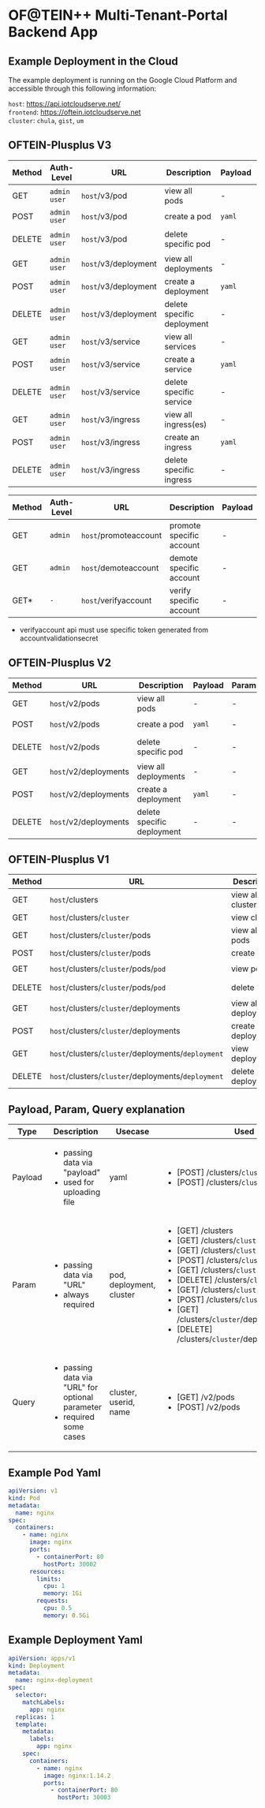 # OF@TEIN++ Multi-Tenant-Portal Backend App

## Example Deployment in the Cloud

The example deployment is running on the Google Cloud Platform and accessible 
through this following information:

`host`: https://api.iotcloudserve.net/ <br>
`frontend`: https://oftein.iotcloudserve.net <br>
`cluster`: `chula`, `gist`, `um`

## OFTEIN-Plusplus V3

Method | Auth-Level | URL | Description | Payload | Params | Query | Example
--- | --- | --- | --- | --- | --- | --- | ---
GET | `admin`<br>`user` | `host`/v3/pod | view all pods | - | - | `cluster`<br>`token` | 
POST | `admin`<br>`user` | `host`/v3/pod | create a pod | `yaml` | - | `cluster`<br>`token` |
DELETE | `admin`<br>`user` | `host`/v3/pod | delete specific pod | - | - | `cluster`<br>`token`<br>`name` | 
GET | `admin`<br>`user` | `host`/v3/deployment | view all deployments | - | - | `cluster`<br>`token` | 
POST | `admin`<br>`user` | `host`/v3/deployment | create a deployment | `yaml` | - | `cluster`<br>`token` |
DELETE | `admin`<br>`user` | `host`/v3/deployment | delete specific deployment | - | - | `cluster`<br>`token`<br>`name` | 
GET | `admin`<br>`user` | `host`/v3/service | view all services | - | - | `cluster`<br>`token` | 
POST | `admin`<br>`user` | `host`/v3/service | create a service | `yaml` | - | `cluster`<br>`token` |
DELETE | `admin`<br>`user` | `host`/v3/service | delete specific service | - | - | `cluster`<br>`token`<br>`name` | 
GET | `admin`<br>`user` | `host`/v3/ingress | view all ingress(es) | - | - | `cluster`<br>`token` | 
POST | `admin`<br>`user` | `host`/v3/ingress | create an ingress | `yaml` | - | `cluster`<br>`token` |
DELETE | `admin`<br>`user` | `host`/v3/ingress | delete specific ingress | - | - | `cluster`<br>`token`<br>`name` | 

Method | Auth-Level | URL | Description | Payload | Params | Query | Example | Remark
--- | --- | --- | --- | --- | --- | --- | --- | ---
GET | `admin` | `host`/promoteaccount | promote specific account | - | - | `user`<br>`token` | 
GET | `admin` | `host`/demoteaccount | demote specific account | - | - | `user`<br>`token` | 
GET* | `-` | `host`/verifyaccount | verify specific account | - | - | `token` | 

* verifyaccount api must use specific token generated from accountvalidationsecret

## OFTEIN-Plusplus V2

Method | URL | Description | Payload | Params | Query | Example
--- | --- | --- | --- | --- | --- | ---
GET | `host`/v2/pods | view all pods | - | - | `userid`<br>`cluster` | [/v2/pods?userid=2&cluster=chula](https://ofteinplusapi.main.202.28.193.102.xip.io/v2/pods?userid=2&cluster=chula)
POST | `host`/v2/pods | create a pod | `yaml` | - | `cluster`<br>`userid` | [Postman](https://www.getpostman.com/collections/5772c6fec899640b516f)
DELETE | `host`/v2/pods | delete specific pod | - | - | `cluster`<br>`userid`<br>`name` | [Postman](https://www.getpostman.com/collections/5772c6fec899640b516f)
GET | `host`/v2/deployments | view all deployments | - | - | `userid`<br>`cluster` | [/v2/deployments?userid=2&cluster=chula](https://ofteinplusapi.main.202.28.193.102.xip.io/v2/deployments?userid=2&cluster=chula)
POST | `host`/v2/deployments | create a deployment | `yaml` | - | `cluster`<br>`userid` | [Postman](https://www.getpostman.com/collections/5772c6fec899640b516f)
DELETE | `host`/v2/deployments | delete specific deployment | - | - | `cluster`<br>`userid`<br>`name` | [Postman](https://www.getpostman.com/collections/5772c6fec899640b516f)


## OFTEIN-Plusplus V1

Method | URL | Description | Payload | Params | Example
--- | --- | --- | --- | --- | ---
GET | `host`/clusters | view all clusters | - | - | [/clusters](https://ofteinplusapi.main.202.28.193.102.xip.io/clusters)
GET | `host`/clusters/`cluster` | view cluster | - | `cluster` | [/clusters/`chula`](https://ofteinplusapi.main.202.28.193.102.xip.io/clusters/chula)
GET | `host`/clusters/`cluster`/pods | view all pods | - | `cluster` | [/clusters/`chula`/pods](https://ofteinplusapi.main.202.28.193.102.xip.io/clusters/chula/pods)
POST | `host`/clusters/`cluster`/pods | create a pod | `yaml` | `cluster` | [Postman](https://www.getpostman.com/collections/5772c6fec899640b516f)
GET | `host`/clusters/`cluster`/pods/`pod` | view pod | - | `cluster`<br>`pod` | [/clusters/`chula`/pods/`nginx-test`](https://ofteinplusapi.main.202.28.193.102.xip.io/clusters/chula/pods/nginx-test)
DELETE | `host`/clusters/`cluster`/pods/`pod` | delete pod | - | `cluster`<br>`pod` | [Postman](https://www.getpostman.com/collections/5772c6fec899640b516f)
GET | `host`/clusters/`cluster`/deployments | view all deployments | - | `cluster` | [/clusters/`chula`/deployments](https://ofteinplusapi.main.202.28.193.102.xip.io/clusters/chula/deployments)
POST | `host`/clusters/`cluster`/deployments | create a deployment | `yaml` | `cluster` | [Postman](https://www.getpostman.com/collections/5772c6fec899640b516f)
GET | `host`/clusters/`cluster`/deployments/`deployment` | view deployment | - | `cluster`<br>`deployment` | [/clusters/`chula`/deployments/`nginx-deployment`](https://ofteinplusapi.main.202.28.193.102.xip.io/clusters/chula/deployments/nginx-deployments)
DELETE | `host`/clusters/`cluster`/deployments/`deployment` | delete deployment | - | `cluster`<br>`deployment` | [Postman](https://www.getpostman.com/collections/5772c6fec899640b516f)

## Payload, Param, Query explanation
Type | Description | Usecase | Used in
--- | --- | --- | ---
Payload | <ul><li>passing data via "payload"</li><li>used for uploading file</li></ul> | yaml | <ul><li>[POST] /clusters/`cluster`/pods</li><li>[POST] /clusters/`cluster`/deployments</li></ul>
Param | <ul><li>passing data via "URL"</li><li>always required | pod, deployment, cluster</li></ul> | <ul><li>[GET] /clusters </li><li>[GET] /clusters/`cluster`</li><li>[GET] /clusters/`cluster`/pods</li><li>[POST] /clusters/`cluster`/pods</li><li>[GET] /clusters/`cluster`/pods/`pod`</li><li>[DELETE] /clusters/`cluster`/pods/`pod`</li><li>[GET] /clusters/`cluster`/deployments</li><li>[POST] /clusters/`cluster`/deployments</li><li>[GET] /clusters/`cluster`/deployments/`deployment`</li><li>[DELETE] /clusters/`cluster`/deployments/`deployment`</li></ul>
Query | <ul><li>passing data via "URL" for optional parameter</li><li>required some cases</li></ul> | cluster, userid, name| <ul><li>[GET] /v2/pods </li><li>[POST] /v2/pods </li></ul>

## Example Pod Yaml 
```yaml
apiVersion: v1
kind: Pod
metadata:
  name: nginx
spec:
  containers:
    - name: nginx
      image: nginx
      ports:
        - containerPort: 80
          hostPort: 30002
      resources:
        limits:
          cpu: 1
          memory: 1Gi
        requests:
          cpu: 0.5
          memory: 0.5Gi
```

## Example Deployment Yaml 
```yaml
apiVersion: apps/v1
kind: Deployment
metadata:
  name: nginx-deployment
spec:
  selector:
    matchLabels:
      app: nginx
  replicas: 1
  template:
    metadata:
      labels:
        app: nginx
    spec:
      containers:
        - name: nginx
          image: nginx:1.14.2
          ports:
            - containerPort: 80
              hostPort: 30003
```
